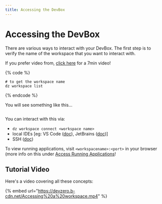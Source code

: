 ```yaml
---
title: Accessing the DevBox
---
```

# Accessing the DevBox

There are various ways to interact with your DevBox. The first step is to verify the name of the workspace that you want to interact with.

If you prefer video from, [click here](access.md#tutorial-video) for a 7min video!

{% code %}
```
# to get the workspace name
dz workspace list
```
{% endcode %}

You will see something like this...

<figure><img src="../.gitbook/assets/dz-ws-list.png" alt=""><figcaption></figcaption></figure>

You can interact with this via:

* `dz workspace connect <workspace name>`
* local IDEs \[eg: VS Code ([doc](../references/ide-setup/vscode.md)), JetBrains ([doc](../references/ide-setup/jetbrains.md))]
* SSH ([doc](../references/ide-setup/ssh.md))

To view running applications, visit `<workspacename>:<port>` in your browser (more info on this under [Access Running Applications](../devzero-network/access-own-workspace.md#access-your-running-application-s)!

## Tutorial Video

Here's a video covering all these concepts:

{% embed url="https://devzero.b-cdn.net/Accessing%20a%20workspace.mp4" %}
